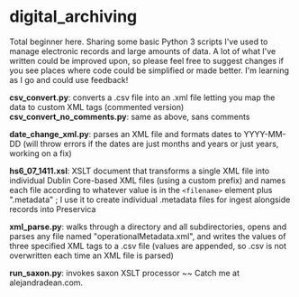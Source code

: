 # digital_archiving
Total beginner here. Sharing some basic Python 3 scripts I've used to manage electronic records and large amounts of data. A lot of what I've written could be improved upon, so please feel free to suggest changes if you see places where code could be simplified or made better. I'm learning as I go and could use feedback!

**csv_convert.py**: converts a .csv file into an .xml file letting you map the data to custom XML tags (commented version)
**csv_convert_no_comments.py**: same as above, sans comments

**date_change_xml.py**: parses an XML file and formats dates to YYYY-MM-DD (will throw errors if the dates are just months and years or just years, working on a fix)

**hs6_07_1411.xsl**: XSLT document that transforms a single XML file into individual Dublin Core-based XML files (using a custom prefix) and names each file according to whatever value is in the `<filename>` element plus ".metadata" ; I use it to create individual .metadata files for ingest alongside records into Preservica

**xml_parse.py**: walks through a directory and all subdirectories, opens and parses any file named "operationalMetadata.xml", and writes the values of three specified XML tags to a .csv file (values are appended, so .csv is not overwritten each time an XML file is parsed)

**run_saxon.py**: invokes saxon XSLT processor 
~~
Catch me at alejandradean.com.
